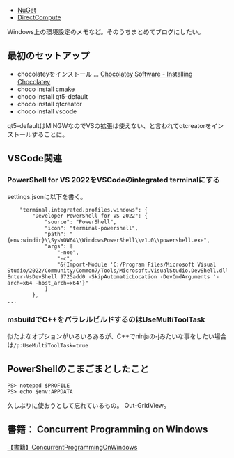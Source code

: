 - [NuGet](NuGet)
- [DirectCompute](DirectCompute)

Windows上の環境設定のメモなど。そのうちまとめてブログにしたい。

## 最初のセットアップ

- chocolateyをインストール ... [Chocolatey Software - Installing Chocolatey](https://chocolatey.org/install)
- choco install cmake
- choco install qt5-default
- choco install qtcreator
- choco install vscode

qt5-defaultはMINGWなのでVSの拡張は使えない、と言われてqtcreatorをインストールすることに。

## VSCode関連

### PowerShell for VS 2022をVSCodeのintegrated terminalにする

settings.jsonに以下を書く。

```
    "terminal.integrated.profiles.windows": {
        "Developer PowerShell for VS 2022": {
            "source": "PowerShell",
            "icon": "terminal-powershell",
            "path": "{env:windir}\\SysWOW64\\WindowsPowerShell\\v1.0\\powershell.exe",
            "args": [
                "-noe",
                "-c",
                "&{Import-Module 'C:/Program Files/Microsoft Visual Studio/2022/Community/Common7/Tools/Microsoft.VisualStudio.DevShell.dll'; Enter-VsDevShell 9725add0 -SkipAutomaticLocation -DevCmdArguments '-arch=x64 -host_arch=x64'}"
            ]
        },
...
```

### msbuildでC++をパラレルビルドするのはUseMultiToolTask

似たよなオプションがいろいろあるが、C++でninjaの-jみたいな事をしたい場合は`/p:UseMultiToolTask=true`

## PowerShellのこまごまとしたこと

```
PS> notepad $PROFILE
PS> echo $env:APPDATA
```

久しぶりに使おうとして忘れているもの。 Out-GridView。

## 書籍： Concurrent Programming on Windows

[【書籍】ConcurrentProgrammingOnWindows](%E3%80%90%E6%9B%B8%E7%B1%8D%E3%80%91ConcurrentProgrammingOnWindows)